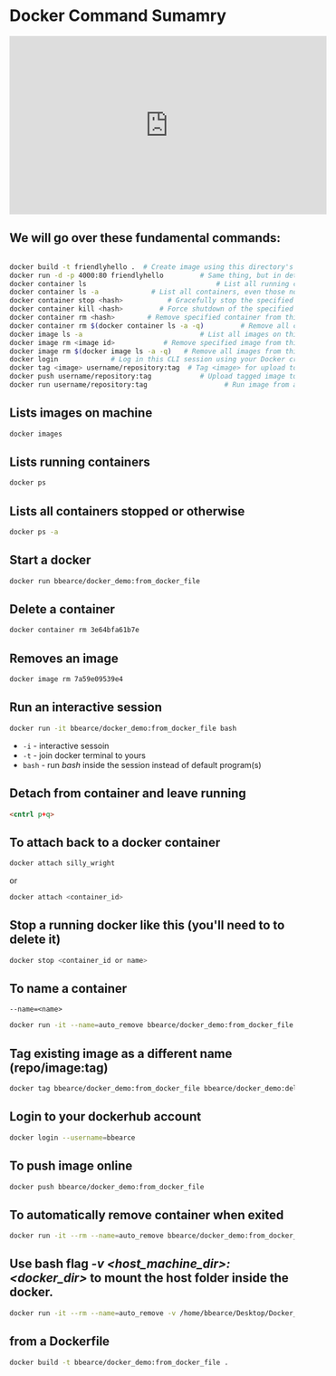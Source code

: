 # Docker Command Sumamry

<iframe width="560" height="315" src="https://www.youtube.com/embed/Yy549qywTQQ" frameborder="0" allow="accelerometer; autoplay; encrypted-media; gyroscope; picture-in-picture" allowfullscreen></iframe>


## We will go over these fundamental commands:
```bash

docker build -t friendlyhello .  # Create image using this directory's Dockerfile  
docker run -d -p 4000:80 friendlyhello         # Same thing, but in detached mode  
docker container ls                                # List all running containers  
docker container ls -a             # List all containers, even those not running  
docker container stop <hash>           # Gracefully stop the specified container  
docker container kill <hash>         # Force shutdown of the specified container  
docker container rm <hash>        # Remove specified container from this machine  
docker container rm $(docker container ls -a -q)         # Remove all containers  
docker image ls -a                             # List all images on this machine  
docker image rm <image id>            # Remove specified image from this machine  
docker image rm $(docker image ls -a -q)   # Remove all images from this machine  
docker login             # Log in this CLI session using your Docker credentials  
docker tag <image> username/repository:tag  # Tag <image> for upload to registry  
docker push username/repository:tag            # Upload tagged image to registry  
docker run username/repository:tag                   # Run image from a registry  
```

## Lists images on machine
```bash
docker images
```

## Lists running containers
```bash
docker ps
```

## Lists all containers stopped or otherwise
```bash
docker ps -a
```
## Start a docker
```bash
docker run bbearce/docker_demo:from_docker_file
```


## Delete a container
```bash
docker container rm 3e64bfa61b7e
```

## Removes an image
```bash
docker image rm 7a59e09539e4
```

## Run an interactive session
```bash
docker run -it bbearce/docker_demo:from_docker_file bash
```

* ```-i``` - interactive sessoin
* ```-t``` - join docker terminal to yours
* ```bash``` - run *bash* inside the session instead of default program(s)

## Detach from container and leave running
```html
<cntrl p+q>
```
## To attach back to a docker container
```bash
docker attach silly_wright
```

or

```bash
docker attach <container_id>
```

##  Stop a running docker like this (you'll need to to delete it)
```bash
docker stop <container_id or name>
```

## To name a container
```--name=<name>```

```bash
docker run -it --name=auto_remove bbearce/docker_demo:from_docker_file bash
```


## Tag existing image as a different name (repo/image:tag)
```bash
docker tag bbearce/docker_demo:from_docker_file bbearce/docker_demo:delete_me
```

## Login to your dockerhub account
```bash
docker login --username=bbearce
```

## To push image online
```bash
docker push bbearce/docker_demo:from_docker_file
```


## To automatically remove container when exited
```bash
docker run -it --rm --name=auto_remove bbearce/docker_demo:from_docker_file bash
```

## Use bash flag *-v <host_machine_dir>:<docker_dir>* to mount the host folder inside the docker.
```bash
docker run -it --rm --name=auto_remove -v /home/bbearce/Desktop/Docker_Demo/mount:/app bbearce/docker_demo:from_docker_file bash
```

## from a Dockerfile

```bash
docker build -t bbearce/docker_demo:from_docker_file .
```

